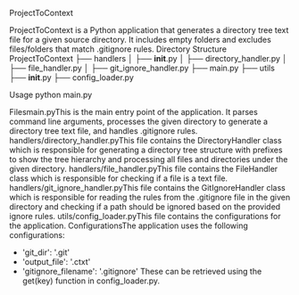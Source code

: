 ProjectToContext

ProjectToContext is a Python application that generates a directory tree text file for a given source directory. It includes empty folders and excludes files/folders that match .gitignore rules.
Directory Structure
ProjectToContext
├── handlers
│   ├── __init__.py
│   ├── directory_handler.py
│   ├── file_handler.py
│   ├── git_ignore_handler.py
├── main.py
├── utils
    ├── __init__.py
    ├── config_loader.py

Usage
python main.py <source directory>

Filesmain.pyThis is the main entry point of the application. It parses command line arguments, processes the given directory to generate a directory tree text file, and handles .gitignore rules.
handlers/directory_handler.pyThis file contains the DirectoryHandler class which is responsible for generating a directory tree structure with prefixes to show the tree hierarchy and processing all files and directories under the given directory.
handlers/file_handler.pyThis file contains the FileHandler class which is responsible for checking if a file is a text file.
handlers/git_ignore_handler.pyThis file contains the GitIgnoreHandler class which is responsible for reading the rules from the .gitignore file in the given directory and checking if a path should be ignored based on the provided ignore rules.
utils/config_loader.pyThis file contains the configurations for the application.
ConfigurationsThe application uses the following configurations:
- 'git_dir': '.git'
- 'output_file': '.ctxt'
- 'gitignore_filename': '.gitignore'
These can be retrieved using the get(key) function in config_loader.py.
